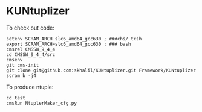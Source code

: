 # KUNtuplizer
To check out code:
```
setenv SCRAM_ARCH slc6_amd64_gcc630 ; ###chs/ tcsh 
export SCRAM_ARCH=slc6_amd64_gcc630 ; ### bash
cmsrel CMSSW_9_4_4
cd CMSSW_9_4_4/src
cmsenv
git cms-init
git clone git@github.com:skhalil/KUNtuplizer.git Framework/KUNtuplizer
scram b -j4
```
To produce ntuple:
```
cd test
cmsRun NtuplerMaker_cfg.py
```
